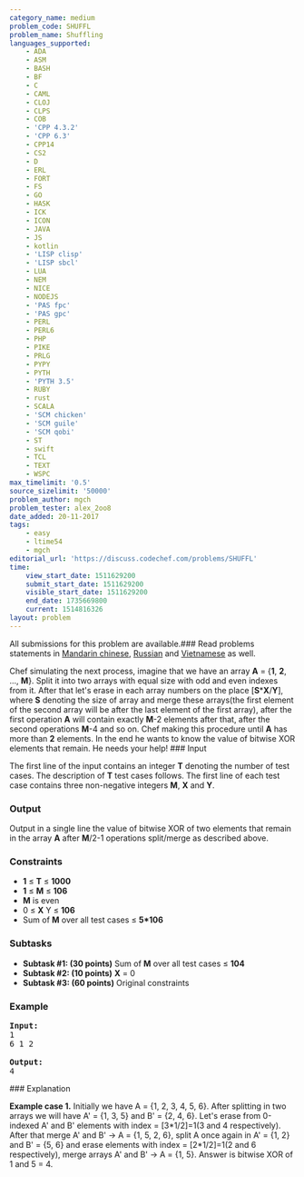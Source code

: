 ```yaml
---
category_name: medium
problem_code: SHUFFL
problem_name: Shuffling
languages_supported:
    - ADA
    - ASM
    - BASH
    - BF
    - C
    - CAML
    - CLOJ
    - CLPS
    - COB
    - 'CPP 4.3.2'
    - 'CPP 6.3'
    - CPP14
    - CS2
    - D
    - ERL
    - FORT
    - FS
    - GO
    - HASK
    - ICK
    - ICON
    - JAVA
    - JS
    - kotlin
    - 'LISP clisp'
    - 'LISP sbcl'
    - LUA
    - NEM
    - NICE
    - NODEJS
    - 'PAS fpc'
    - 'PAS gpc'
    - PERL
    - PERL6
    - PHP
    - PIKE
    - PRLG
    - PYPY
    - PYTH
    - 'PYTH 3.5'
    - RUBY
    - rust
    - SCALA
    - 'SCM chicken'
    - 'SCM guile'
    - 'SCM qobi'
    - ST
    - swift
    - TCL
    - TEXT
    - WSPC
max_timelimit: '0.5'
source_sizelimit: '50000'
problem_author: mgch
problem_tester: alex_2oo8
date_added: 20-11-2017
tags:
    - easy
    - ltime54
    - mgch
editorial_url: 'https://discuss.codechef.com/problems/SHUFFL'
time:
    view_start_date: 1511629200
    submit_start_date: 1511629200
    visible_start_date: 1511629200
    end_date: 1735669800
    current: 1514816326
layout: problem
---
```

All submissions for this problem are available.### Read problems statements in [Mandarin chinese](http://www.codechef.com/download/translated/LTIME54/mandarin/SHUFFL.pdf), [Russian](http://www.codechef.com/download/translated/LTIME54/russian/SHUFFL.pdf) and [Vietnamese](http://www.codechef.com/download/translated/LTIME54/vietnamese/SHUFFL.pdf) as well.

Chef simulating the next process, imagine that we have an array **A** = {**1**, **2**, ..., **M**}. Split it into two arrays with equal size with odd and even indexes from it. After that let's erase in each array numbers on the place \[**S**\***X**/**Y**\], where **S** denoting the size of array and merge these arrays(the first element of the second array will be after the last element of the first array), after the first operation **A** will contain exactly **M**-2 elements after that, after the second operations **M**-4 and so on. Chef making this procedure until **A** has more than **2** elements. In the end he wants to know the value of bitwise XOR elements that remain. He needs your help! ### Input

The first line of the input contains an integer **T** denoting the number of test cases. The description of **T** test cases follows. The first line of each test case contains three non-negative integers **M**, **X** and **Y**.


### Output

Output in a single line the value of bitwise XOR of two elements that remain in the array **A** after **M**/2-1 operations split/merge as described above. 
### Constraints

- **1** ≤ **T** ≤ **1000**
- **1** ≤ **M** ≤ **106**
- **M** is even
- 0 ≤ **X** Y ≤ **106**
- Sum of **M** over all test cases ≤ **5\*106**

### Subtasks

- **Subtask #1: (30 points)**  Sum of **M** over all test cases ≤ **104**
- **Subtask #2: (10 points)**  **X** = 0
- **Subtask #3: (60 points)**  Original constraints

### Example

<pre><b>Input:</b>
1
6 1 2

<b>Output:</b>
4
</pre>### Explanation

**Example case 1.** Initially we have A = {1, 2, 3, 4, 5, 6}. After splitting in two arrays we will have A' = {1, 3, 5} and B' = {2, 4, 6}. Let's erase from 0-indexed A' and B' elements with index = \[3\*1/2\]=1(3 and 4 respectively). After that merge A' and B' -> A = {1, 5, 2, 6}, split A once again in A' = {1, 2} and B' = {5, 6} and erase elements with index = \[2\*1/2\]=1(2 and 6 respectively), merge arrays A' and B' -> A = {1, 5}. Answer is bitwise XOR of 1 and 5 = 4.
